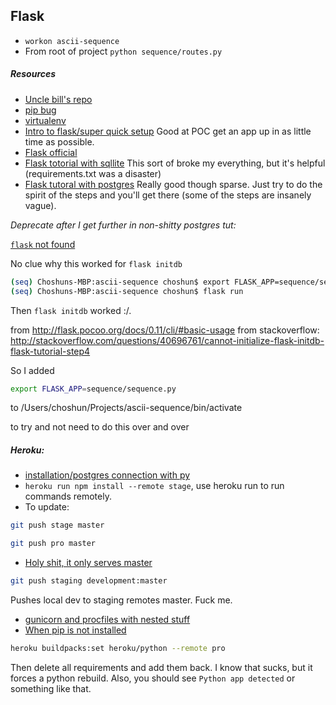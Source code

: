 ## Flask

* `workon ascii-sequence`
* From root of project `python sequence/routes.py`

##### Resources
* [Uncle bill's repo](https://github.com/bllfrnch/fvp)
* [pip bug](https://github.com/pypa/pip/issues/3165)
* [virtualenv](http://virtualenvwrapper.readthedocs.io/en/latest/install.html)
* [Intro to flask/super quick setup](https://code.tutsplus.com/tutorials/an-introduction-to-pythons-flask-framework--net-28822) Good at POC get an app up in as little time as possible.
* [Flask official](http://flask.pocoo.org/)
* [Flask totorial with sqllite](http://flask.pocoo.org/docs/0.12/tutorial/introduction/) This sort of broke my everything, but it's helpful (requirements.txt was a disaster)
* [Flask tutoral with postgres](https://realpython.com/blog/python/flask-by-example-part-2-postgres-sqlalchemy-and-alembic/) Really good though sparse. Just try to do the spirit of the steps and you'll get there (some of the steps are insanely vague).

*Deprecate after I get further in non-shitty postgres tut:*

[`flask` not found](https://github.com/pallets/flask/issues/1278)

No clue why this worked for `flask initdb`
```sh
(seq) Choshuns-MBP:ascii-sequence choshun$ export FLASK_APP=sequence/sequence.py 
(seq) Choshuns-MBP:ascii-sequence choshun$ flask run
```
Then `flask initdb` worked :/.

from http://flask.pocoo.org/docs/0.11/cli/#basic-usage
from stackoverflow: http://stackoverflow.com/questions/40696761/cannot-initialize-flask-initdb-flask-tutorial-step4

So I added 
```sh 
export FLASK_APP=sequence/sequence.py
```
to
/Users/choshun/Projects/ascii-sequence/bin/activate

to try and not need to do this over and over

##### Heroku:
* [installation/postgres connection with py](https://devcenter.heroku.com/articles/heroku-postgresql#local-setup)
* `heroku run npm install --remote stage`, use heroku run to run commands remotely.
* To update:
```sh
git push stage master

git push pro master
```
* [Holy shit, it only serves master](https://devcenter.heroku.com/articles/multiple-environments#advanced-linking-local-branches-to-remote-apps)
```sh
git push staging development:master
```
Pushes local dev to staging remotes master. Fuck me.
* [gunicorn and procfiles with nested stuff](http://stackoverflow.com/questions/16416172/how-can-i-modify-procfile-to-run-gunicorn-process-in-a-non-standard-folder-on-he)
* [When pip is not installed](https://github.com/heroku/heroku-buildpack-python)
```sh
heroku buildpacks:set heroku/python --remote pro
```
Then delete all requirements and add them back. I know that sucks, but it forces a python rebuild.
Also, you should see `Python app detected` or something like that.
